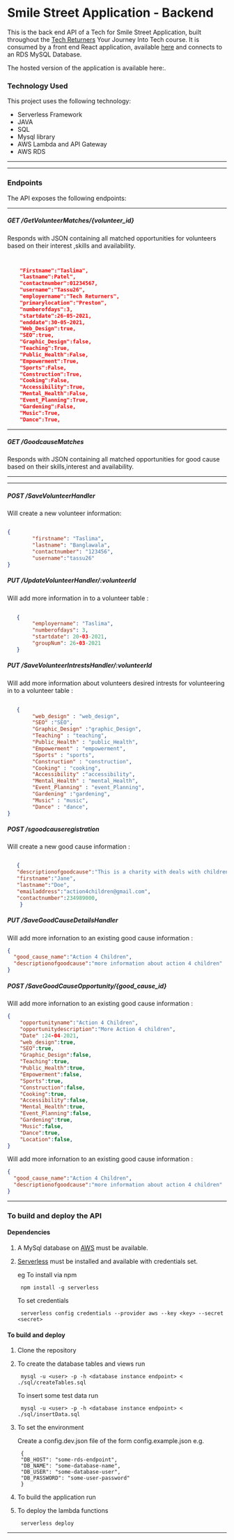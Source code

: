 # Smile Street Application - Backend

This is the back end API of a Tech for Smile Street Application, built throughout the [Tech Returners](https://techreturners.com) Your Journey Into Tech course. 
It is consumed by a front end React application, available [here](https://github.com/smile-street/smile-street-front-end) and connects to an RDS MySQL Database.

The hosted version of the application is available here:.

### Technology Used

This project uses the following technology:

- Serverless Framework
- JAVA
- SQL
- Mysql library
- AWS Lambda and API Gateway
- AWS RDS

---
---
### Endpoints

The API exposes the following endpoints:

---

##### GET /GetVolunteerMatches/{volunteer_id}


Responds with JSON containing all matched opportunities for volunteers based on their interest ,skills and availability.
```json


    "Firstname":"Taslima",
    "lastname":Patel",
    "contactnumber":01234567,
    "username":"Tassu26",
    "employername":"Tech Returners",
    "primarylocation":"Preston",
    "numberofdays":3,
    "startdate":26-05-2021,
    "enddate":30-05-2021,
    "Web_Design":true,
    "SEO":true,
    "Graphic_Design":false,
    "Teaching":True,
    "Public_Health":False,
    "Empowerment":True,
    "Sports":False,
    "Construction":True,
    "Cooking":False,
    "Accessibility":True,
    "Mental_Health":False,
    "Event_Planning":True,
    "Gardening":False,
    "Music":True,
    "Dance":True,
```

---

##### GET /GoodcauseMatches


Responds with JSON containing all matched opportunities for good cause based on their skills,interest and availability.

---


---

##### POST /SaveVolunteerHandler

Will create a new volunteer information:

```json

{
        "firstname": "Taslima",
        "lastname": "Banglawala",
        "contactnumber": "123456",
        "username":"tassu26"
}
```

##### PUT /UpdateVolunteerHandler/:volunteerId


Will add more information in to a volunteer table :

```json   
   
   {
        "employername": "Taslima",
        "numberofdays": 3,
        "startdate": 20-03-2021,
        "groupNum": 26-03-2021
   }
```

##### PUT /SaveVolunteerIntrestsHandler/:volunteerId


Will add more information about volunteers desired intrests for volunteering  in to a volunteer table :

```json   
   
   {
        "web_design" : "web_design",
        "SEO" :"SEO",
        "Graphic_Design" :"graphic_Design",
        "Teaching" : "teaching",
        "Public_Health" : "public_Health",
        "Empowerment" : "empowerment",
        "Sports" : "sports",
        "Construction" : "construction",
        "Cooking" : "cooking",
        "Accessibility" :"accessibility",
        "Mental_Health" : "mental_Health",
        "Event_Planning" : "event_Planning",
        "Gardening" :"gardening",
        "Music" : "music",
        "Dance" : "dance",
}
```
##### POST /sgoodcauseregistration

Will create a new good cause  information :

```json

   {
   "descriptionofgoodcause":"This is a charity with deals with children",
   "firstname":"Jane",
   "lastname":"Doe",
   "emailaddress":"action4children@gmail.com",
   "contactnumber":234989000,
    }
```
##### PUT /SaveGoodCauseDetailsHandler

Will add more infornation to an existing  good cause  information : 

```json
{
  "good_cause_name":"Action 4 Children",
  "descriptionofgoodcause":"more information about action 4 children"
}
```
##### POST /SaveGoodCauseOpportunity/{good_cause_id}

Will add more infornation to an existing  good cause  information : 

```json
{
    "opportunityname":"Action 4 Children",
    "opportunitydescription":"More Action 4 children",
    "Date" :24-04-2021,
    "web_design":true,
    "SEO":true,
    "Graphic_Design":false,
    "Teaching":true,
    "Public_Health":true,
    "Empowerment":false,
    "Sports":true,
    "Construction":false, 
    "Cooking":true,
    "Accessibility":false,
    "Mental_Health":true,
    "Event_Planning":false,
    "Gardening":true,
    "Music":false,
    "Dance":true,
    "Location":false,
}
```

Will add more infornation to an existing  good cause  information : 

```json
{
  "good_cause_name":"Action 4 Children",
  "descriptionofgoodcause":"more information about action 4 children"
}
```

---




### To build and deploy the API

#### Dependencies
1. A MySql database on [AWS](https://aws.amazon.com/) must be available.
2. [Serverless](https://www.serverless.com/framework/docs/getting-started/) must be installed and available with credentials set.

   eg To install via npm

        npm install -g serverless 

   To set credentials

        serverless config credentials --provider aws --key <key> --secret <secret>



#### To build and deploy

1. Clone the repository
2. To create the database tables and views run

        mysql -u <user> -p -h <database instance endpoint> < ./sql/createTables.sql

   To insert some test data run

        mysql -u <user> -p -h <database instance endpoint> < ./sql/insertData.sql

3. To set the environment

   Create a config.dev.json file of the form config.example.json e.g.

        {
        "DB_HOST": "some-rds-endpoint",
        "DB_NAME": "some-database-name",
        "DB_USER": "some-database-user",
        "DB_PASSWORD": "some-user-password"
        }

4. To build the application run

       

5. To deploy the lambda functions

        serverless deploy

---
